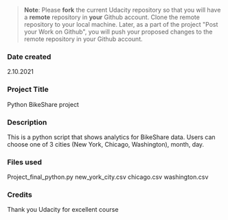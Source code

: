 >**Note**: Please **fork** the current Udacity repository so that you will have a **remote** repository in **your** Github account. Clone the remote repository to your local machine. Later, as a part of the project "Post your Work on Github", you will push your proposed changes to the remote repository in your Github account.

### Date created
2.10.2021

### Project Title
Python BikeShare project

### Description
This is a python script that shows analytics for BikeShare data.
Users can choose one of 3 cities (New York, Chicago, Washington), month, day.

### Files used
Project_final_python.py
new_york_city.csv
chicago.csv
washington.csv

### Credits
Thank you Udacity for excellent course
